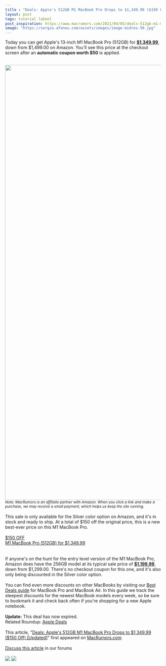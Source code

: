 ```yaml
---
title : "Deals: Apple's 512GB M1 MacBook Pro Drops to $1,349.99 ($150 Off) [Updated]"
layout: post
tags: tutorial labnol
post_inspiration: https://www.macrumors.com/2021/04/05/deals-512gb-m1-macbook-pro/
image: "https://sergio.afanou.com/assets/images/image-midres-50.jpg"
---
```


Today you can get Apple's 13-inch M1 MacBook Pro (512GB) for <a href="https://www.amazon.com/dp/B08N5LH3F7?tag=macrumors-20&linkCode=ogi&th=1&psc=1"><strong>&#36;1,349.99</strong></a>, down from &#36;1,499.00 on Amazon. You'll see this price at the checkout screen after an <strong>automatic coupon worth &#36;50</strong> is applied.
<br/>

<br/>
<img src="https://images.macrumors.com/article-new/2021/03/discount-m1-macbook-pro-purple.jpg" alt="" width="2500" height="1406" class="aligncenter size-full wp-image-788226" /><em><small>Note: MacRumors is an affiliate partner with Amazon. When you click a link and make a purchase, we may receive a small payment, which helps us keep the site running.</small></em>
<br/>

<br/>
This sale is only available for the Silver color option on Amazon, and it's in stock and ready to ship. At a total of &#36;150 off the original price, this is a new best-ever price on this M1 MacBook Pro.
<br/>

<br/>
<div class="center-wrap"><a href="https://www.amazon.com/dp/B08N5LH3F7?tag=macrumors-20&linkCode=ogi&th=1&psc=1"target="_blank"><div class="fancybutton"><div class="fancybadge">&#36;150 OFF</div>M1 MacBook Pro (512GB) for &#36;1,349.99</div></a></div>
<br/>

<br/>
If anyone's on the hunt for the entry level version of the M1 MacBook Pro, Amazon does have the 256GB model at its typical sale price of <a href="https://www.amazon.com/dp/B08N5LLDSG?tag=macrumors-20&linkCode=ogi&th=1&psc=1"><strong>&#36;1,199.99</strong></a>, down from &#36;1,299.00. There's no checkout coupon for this one, and it's also only being discounted in the Silver color option.
<br/>

<br/>
You can find even more discounts on other MacBooks by visiting our <a href="https://www.macrumors.com/guide/macbook-pro-air-deals/">Best Deals guide</a> for MacBook Pro and MacBook Air. In this guide we track the steepest discounts for the newest MacBook models every week, so be sure to bookmark it and check back often if you're shopping for a new Apple notebook.
<br/>

<br/>
<strong>Update:</strong> This deal has now expired.<div class="linkback">Related Roundup: <a href="https://www.macrumors.com/roundup/best-apple-deals/">Apple Deals</a></div><br/>This article, &quot;<a href="https://www.macrumors.com/2021/04/05/deals-512gb-m1-macbook-pro/">Deals: Apple&#039;s 512GB M1 MacBook Pro Drops to &#36;1,349.99 (&#36;150 Off) [Updated]</a>&quot; first appeared on <a href="https://www.macrumors.com">MacRumors.com</a><br/><br/><a href="https://forums.macrumors.com/threads/deals-apples-512gb-m1-macbook-pro-drops-to-1-349-99-150-off-updated.2290664/">Discuss this article</a> in our forums<br/><br/><div class="feedflare">
<a href="http://feeds.macrumors.com/~ff/MacRumors-All?a=5gFJLKlHMr4:OS4PwA5JfU4:6W8y8wAjSf4"><img src="http://feeds.feedburner.com/~ff/MacRumors-All?d=6W8y8wAjSf4" border="0"></img></a> <a href="http://feeds.macrumors.com/~ff/MacRumors-All?a=5gFJLKlHMr4:OS4PwA5JfU4:qj6IDK7rITs"><img src="http://feeds.feedburner.com/~ff/MacRumors-All?d=qj6IDK7rITs" border="0"></img></a>
</div><img src="http://feeds.feedburner.com/~r/MacRumors-All/~4/5gFJLKlHMr4" height="1" width="1" alt=""/>